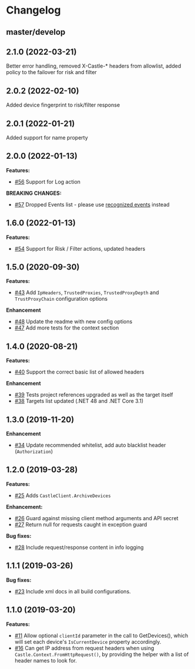 # Changelog

## master/develop

## 2.1.0 (2022-03-21)

Better error handling, removed X-Castle-* headers from allowlist, added policy to the failover for risk and filter

## 2.0.2 (2022-02-10)

Added device fingerprint to risk/filter response

## 2.0.1 (2022-01-21)

Added support for name property

## 2.0.0 (2022-01-13)

**Features:**

- [#56](https://github.com/castle/castle-dotnet/pull/56) Support for Log action

**BREAKING CHANGES:**

- [#57](https://github.com/castle/castle-dotnet/pull/57) Dropped Events list - please use [recognized events](https://docs.castle.io/docs/events) instead

## 1.6.0 (2022-01-13)

**Features:**

- [#54](https://github.com/castle/castle-dotnet/pull/54) Support for Risk / Filter actions, updated headers

## 1.5.0 (2020-09-30)

**Features:**

- [#43](https://github.com/castle/castle-dotnet/pull/43) Add `IpHeaders`, `TrustedProxies`, `TrustedProxyDepth` and `TrustProxyChain` configuration options

**Enhancement**

- [#48](https://github.com/castle/castle-dotnet/pull/48) Update the readme with new config options
- [#47](https://github.com/castle/castle-dotnet/pull/47) Add more tests for the context section

## 1.4.0 (2020-08-21)

**Features:**

- [#40](https://github.com/castle/castle-dotnet/pull/40) Support the correct basic list of allowed headers

**Enhancement**

- [#39](https://github.com/castle/castle-dotnet/pull/39) Tests project references upgraded as well as the target itself
- [#38](https://github.com/castle/castle-dotnet/pull/38) Targets list updated (.NET 48 and .NET Core 3.1)

## 1.3.0 (2019-11-20)

**Enhancement**

- [#34](https://github.com/castle/castle-dotnet/pull/34) Update recommended whitelist, add auto blacklist header (`Authorization`)

## 1.2.0 (2019-03-28)

**Features:**

- [#25](https://github.com/castle/castle-dotnet/pull/25) Adds `CastleClient.ArchiveDevices`

**Enhancement:**

- [#26](https://github.com/castle/castle-dotnet/pull/26) Guard against missing client method arguments and API secret
- [#27](https://github.com/castle/castle-dotnet/pull/27) Return null for requests caught in exception guard

**Bug fixes:**

- [#28](https://github.com/castle/castle-dotnet/pull/28) Include request/response content in info logging

## 1.1.1 (2019-03-26)

**Bug fixes:**

- [#23](https://github.com/castle/castle-dotnet/pull/23) Include xml docs in all build configurations.

## 1.1.0 (2019-03-20)

**Features:**

- [#11](https://github.com/castle/castle-dotnet/pull/11) Allow optional `clientId` parameter in the call to GetDevices(), which will set each device's `IsCurrentDevice` property accordingly.
- [#16](https://github.com/castle/castle-dotnet/pull/16) Can get IP address from request headers when using `Castle.Context.FromHttpRequest()`, by providing the helper with a list of header names to look for.
